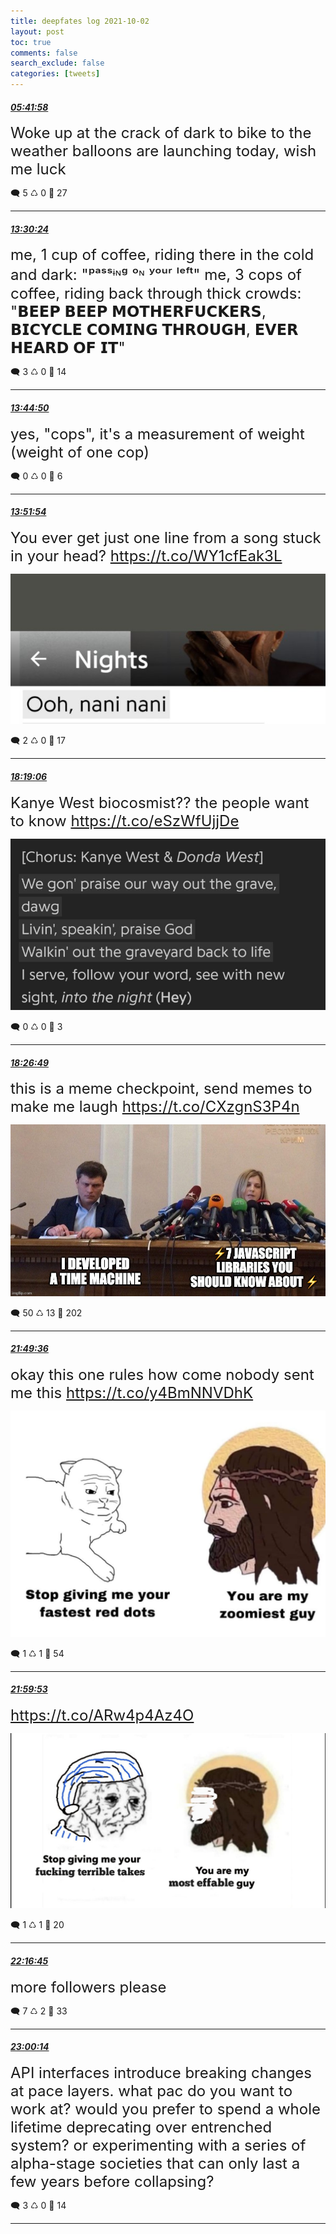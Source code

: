 ```yaml
---
title: deepfates log 2021-10-02
layout: post
toc: true
comments: false
search_exclude: false
categories: [tweets]
---
```



#### <a href = "https://twitter.com/deepfates/status/1444266403008110598">*05:41:58*</a>

<font size="5">Woke up at the crack of dark to bike to the weather balloons are launching today, wish me luck</font>



🗨️ 5 ♺ 0 🤍  27   

---
    
#### <a href = "https://twitter.com/deepfates/status/1444384289013915650">*13:30:24*</a>

<font size="5">me, 1 cup of coffee, riding there in the cold and dark:  "ᵖᵃˢˢᶤᶰᵍ ᵒᶰ ʸᵒᵘʳ ˡᵉᶠᵗ"  me, 3 cops of coffee, riding back through thick crowds:  "𝗕𝗘𝗘𝗣 𝗕𝗘𝗘𝗣 𝗠𝗢𝗧𝗛𝗘𝗥𝗙𝗨𝗖𝗞𝗘𝗥𝗦, 𝗕𝗜𝗖𝗬𝗖𝗟𝗘 𝗖𝗢𝗠𝗜𝗡𝗚 𝗧𝗛𝗥𝗢𝗨𝗚𝗛, 𝗘𝗩𝗘𝗥 𝗛𝗘𝗔𝗥𝗗 𝗢𝗙 𝗜𝗧"</font>



🗨️ 3 ♺ 0 🤍  14   

---
    
#### <a href = "https://twitter.com/deepfates/status/1444387919586754560">*13:44:50*</a>

<font size="5">yes, "cops", it's a measurement of weight (weight of one cop)</font>



🗨️ 0 ♺ 0 🤍  6   

---
    
#### <a href = "https://twitter.com/deepfates/status/1444389698386862080">*13:51:54*</a>

<font size="5">You ever get just one line from a song stuck in your head?  https://t.co/WY1cfEak3L</font>

![image from twitter](/images/from_twitter/FAuAxraXsAYpmft.jpg)


🗨️ 2 ♺ 0 🤍  17   

---
    
#### <a href = "https://twitter.com/deepfates/status/1444456942332637189">*18:19:06*</a>

<font size="5">Kanye West biocosmist?? the people want to know  https://t.co/eSzWfUjjDe</font>

![image from twitter](/images/from_twitter/FAu97wRX0AQSRBQ.jpg)


🗨️ 0 ♺ 0 🤍  3   

---
    
#### <a href = "https://twitter.com/deepfates/status/1444458883817394185">*18:26:49*</a>

<font size="5">this is a meme checkpoint, send memes to make me laugh  https://t.co/CXzgnS3P4n</font>

![image from twitter](/images/from_twitter/FAu_syxXoAA4i4D.jpg)


🗨️ 50 ♺ 13 🤍  202   

---
    
#### <a href = "https://twitter.com/deepfates/status/1444509916379549701">*21:49:36*</a>

<font size="5">okay this one rules how come nobody sent me this  https://t.co/y4BmNNVDhK</font>

![image from twitter](/images/from_twitter/FAvuHQoWYAQ7kM8.jpg)


🗨️ 1 ♺ 1 🤍  54   

---
    
#### <a href = "https://twitter.com/deepfates/status/1444512505112322048">*21:59:53*</a>

<font size="5"> https://t.co/ARw4p4Az4O</font>

![image from twitter](/images/from_twitter/FAvwd9AWQAEsH-o.jpg)


🗨️ 1 ♺ 1 🤍  20   

---
    
#### <a href = "https://twitter.com/deepfates/status/1444516750192611330">*22:16:45*</a>

<font size="5">more followers please</font>



🗨️ 7 ♺ 2 🤍  33   

---
    
#### <a href = "https://twitter.com/deepfates/status/1444527694012510212">*23:00:14*</a>

<font size="5">API interfaces introduce breaking changes at pace layers. what pac do you want to work at?   would you prefer to spend a whole lifetime deprecating over entrenched system?   or experimenting with a series of alpha-stage societies that can only last a few years before collapsing?</font>



🗨️ 3 ♺ 0 🤍  14   

---
    
            
